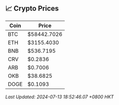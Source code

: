 ## 📈 Crypto Prices

| Coin | Price |
| ---- | ----- |
| BTC | $58442.7026 |
| ETH | $3155.4030 |
| BNB | $536.7195 |
| CRV | $0.2836 |
| ARB | $0.7006 |
| OKB | $38.6825 |
| DOGE | $0.1093 |

_Last Updated: 2024-07-13 18:52:46.07 +0800 HKT_
